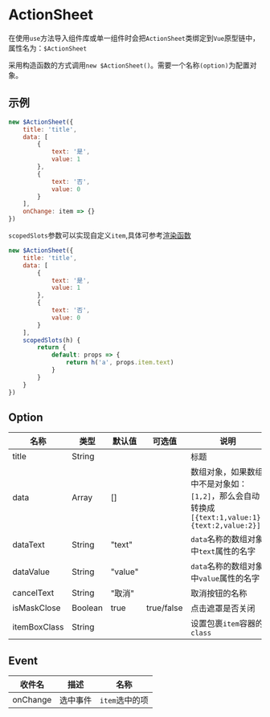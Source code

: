 # ActionSheet

在使用`use`方法导入组件库或单一组件时会把`ActionSheet`类绑定到`Vue`原型链中，属性名为：`$ActionSheet`

采用构造函数的方式调用`new $ActionSheet()`。需要一个名称`(option)`为配置对象。

## 示例

```javascript
new $ActionSheet({
	title: 'title',
	data: [
		{
			text: '是',
			value: 1
		},
		{
			text: '否',
			value: 0
		}
	],
	onChange: item => {}
})
```

`scopedSlots`参数可以实现自定义`item`,具体可参考[渲染函数](https://cn.vuejs.org/v2/guide/render-function.html#%E6%8F%92%E6%A7%BD)

```javascript
new $ActionSheet({
	title: 'title',
	data: [
		{
			text: '是',
			value: 1
		},
		{
			text: '否',
			value: 0
		}
	],
	scopedSlots(h) {
		return {
			default: props => {
				return h('a', props.item.text)
			}
		}
	}
})
```

## Option

| 名称         | 类型    | 默认值  | 可选值     | 说明                                                                                           |
| ------------ | ------- | ------- | ---------- | ---------------------------------------------------------------------------------------------- |
| title        | String  |         |            | 标题                                                                                           |
| data         | Array   | []      |            | 数组对象，如果数组中不是对象如：`[1,2]`，那么会自动转换成`[{text:1,value:1},{text:2,value:2}]` |
| dataText     | String  | "text"  |            | `data`名称的数组对象中`text`属性的名字                                                         |
| dataValue    | String  | "value" |            | `data`名称的数组对象中`value`属性的名字                                                        |
| cancelText   | String  | "取消"  |            | 取消按钮的名称                                                                                 |
| isMaskClose  | Boolean | true    | true/false | 点击遮罩是否关闭                                                                               |
| itemBoxClass | String  |         |            | 设置包裹`item`容器的`class`                                                                    |

## Event

| 收件名   | 描述     | 名称           |
| -------- | -------- | -------------- |
| onChange | 选中事件 | `item`选中的项 |
